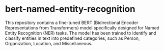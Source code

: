 # bert-named-entity-recognition
This repository contains a fine-tuned BERT (Bidirectional Encoder Representations from Transformers) model specifically designed for Named Entity Recognition (NER) tasks. The model has been trained to identify and classify entities in text into predefined categories, such as Person, Organization, Location, and Miscellaneous.
